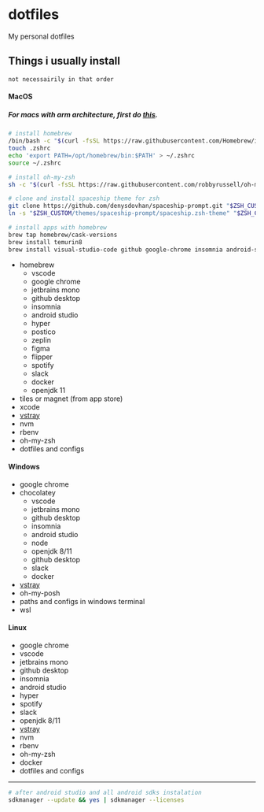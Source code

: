 # dotfiles
My personal dotfiles


## Things i usually install 
```not necessairily in that order```

#### MacOS

##### For macs with arm architecture, first do [this](./macOS-m1/README.md).

```bash
# install homebrew
/bin/bash -c "$(curl -fsSL https://raw.githubusercontent.com/Homebrew/install/HEAD/install.sh)"
touch .zshrc
echo 'export PATH=/opt/homebrew/bin:$PATH' > ~/.zshrc
source ~/.zshrc

# install oh-my-zsh
sh -c "$(curl -fsSL https://raw.githubusercontent.com/robbyrussell/oh-my-zsh/master/tools/install.sh)"

# clone and install spaceship theme for zsh
git clone https://github.com/denysdovhan/spaceship-prompt.git "$ZSH_CUSTOM/themes/spaceship-prompt"
ln -s "$ZSH_CUSTOM/themes/spaceship-prompt/spaceship.zsh-theme" "$ZSH_CUSTOM/themes/spaceship.zsh-theme"

# install apps with homebrew
brew tap homebrew/cask-versions
brew install temurin8
brew install visual-studio-code github google-chrome insomnia android-studio hyper postico zeplin figma flipper spotify slack homebrew/cask-fonts/font-jetbrains-mono docker
```
- homebrew
  - vscode
  - google chrome
  - jetbrains mono
  - github desktop
  - insomnia
  - android studio
  - hyper
  - postico
  - zeplin
  - figma
  - flipper
  - spotify
  - slack
  - docker
  - openjdk 11
- tiles or magnet (from app store)
- xcode
- [vstray](https://github.com/thejoaov/vs-tray/releases)
- nvm
- rbenv
- oh-my-zsh
- dotfiles and configs

#### Windows
- google chrome
- chocolatey
  - vscode
  - jetbrains mono
  - github desktop
  - insomnia
  - android studio
  - node
  - openjdk 8/11
  - github desktop
  - slack
  - docker
- [vstray](https://github.com/thejoaov/vs-tray/releases)
- oh-my-posh
- paths and configs in windows terminal
- wsl

#### Linux
- google chrome
- vscode
- jetbrains mono
- github desktop
- insomnia
- android studio
- hyper
- spotify
- slack
- openjdk 8/11
- [vstray](https://github.com/thejoaov/vs-tray/releases)
- nvm
- rbenv
- oh-my-zsh
- docker
- dotfiles and configs

---
```bash
# after android studio and all android sdks instalation
sdkmanager --update && yes | sdkmanager --licenses
```
